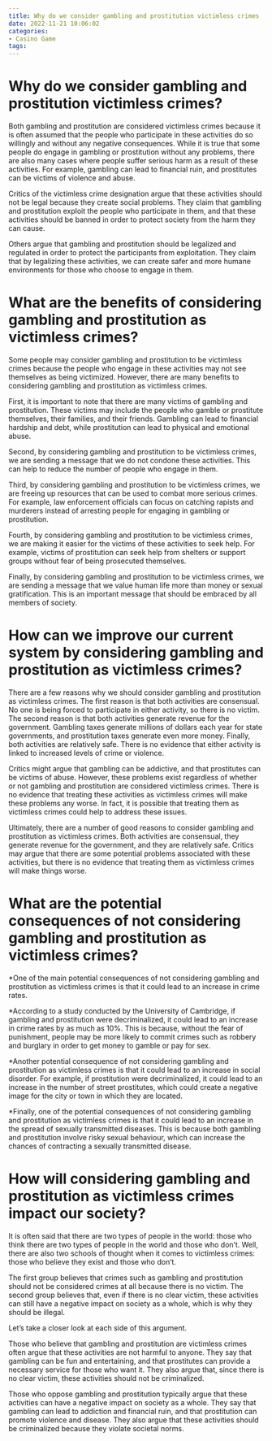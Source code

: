 ```yaml
---
title: Why do we consider gambling and prostitution victimless crimes
date: 2022-11-21 10:06:02
categories:
- Casino Game
tags:
---
```



#  Why do we consider gambling and prostitution victimless crimes?

Both gambling and prostitution are considered victimless crimes because it is often assumed that the people who participate in these activities do so willingly and without any negative consequences. While it is true that some people do engage in gambling or prostitution without any problems, there are also many cases where people suffer serious harm as a result of these activities. For example, gambling can lead to financial ruin, and prostitutes can be victims of violence and abuse.

Critics of the victimless crime designation argue that these activities should not be legal because they create social problems. They claim that gambling and prostitution exploit the people who participate in them, and that these activities should be banned in order to protect society from the harm they can cause.

Others argue that gambling and prostitution should be legalized and regulated in order to protect the participants from exploitation. They claim that by legalizing these activities, we can create safer and more humane environments for those who choose to engage in them.

#  What are the benefits of considering gambling and prostitution as victimless crimes?

Some people may consider gambling and prostitution to be victimless crimes because the people who engage in these activities may not see themselves as being victimized. However, there are many benefits to considering gambling and prostitution as victimless crimes.

First, it is important to note that there are many victims of gambling and prostitution. These victims may include the people who gamble or prostitute themselves, their families, and their friends. Gambling can lead to financial hardship and debt, while prostitution can lead to physical and emotional abuse.

Second, by considering gambling and prostitution to be victimless crimes, we are sending a message that we do not condone these activities. This can help to reduce the number of people who engage in them.

Third, by considering gambling and prostitution to be victimless crimes, we are freeing up resources that can be used to combat more serious crimes. For example, law enforcement officials can focus on catching rapists and murderers instead of arresting people for engaging in gambling or prostitution.

Fourth, by considering gambling and prostitution to be victimless crimes, we are making it easier for the victims of these activities to seek help. For example, victims of prostitution can seek help from shelters or support groups without fear of being prosecuted themselves.

Finally, by considering gambling and prostitution to be victimless crimes, we are sending a message that we value human life more than money or sexual gratification. This is an important message that should be embraced by all members of society.

#  How can we improve our current system by considering gambling and prostitution as victimless crimes?

There are a few reasons why we should consider gambling and prostitution as victimless crimes. The first reason is that both activities are consensual. No one is being forced to participate in either activity, so there is no victim. The second reason is that both activities generate revenue for the government. Gambling taxes generate millions of dollars each year for state governments, and prostitution taxes generate even more money. Finally, both activities are relatively safe. There is no evidence that either activity is linked to increased levels of crime or violence.

Critics might argue that gambling can be addictive, and that prostitutes can be victims of abuse. However, these problems exist regardless of whether or not gambling and prostitution are considered victimless crimes. There is no evidence that treating these activities as victimless crimes will make these problems any worse. In fact, it is possible that treating them as victimless crimes could help to address these issues.

Ultimately, there are a number of good reasons to consider gambling and prostitution as victimless crimes. Both activities are consensual, they generate revenue for the government, and they are relatively safe. Critics may argue that there are some potential problems associated with these activities, but there is no evidence that treating them as victimless crimes will make things worse.

#  What are the potential consequences of not considering gambling and prostitution as victimless crimes?

*One of the main potential consequences of not considering gambling and prostitution as victimless crimes is that it could lead to an increase in crime rates.

*According to a study conducted by the University of Cambridge, if gambling and prostitution were decriminalized, it could lead to an increase in crime rates by as much as 10%. This is because, without the fear of punishment, people may be more likely to commit crimes such as robbery and burglary in order to get money to gamble or pay for sex.

*Another potential consequence of not considering gambling and prostitution as victimless crimes is that it could lead to an increase in social disorder. For example, if prostitution were decriminalized, it could lead to an increase in the number of street prostitutes, which could create a negative image for the city or town in which they are located.

*Finally, one of the potential consequences of not considering gambling and prostitution as victimless crimes is that it could lead to an increase in the spread of sexually transmitted diseases. This is because both gambling and prostitution involve risky sexual behaviour, which can increase the chances of contracting a sexually transmitted disease.

#  How will considering gambling and prostitution as victimless crimes impact our society?

It is often said that there are two types of people in the world: those who think there are two types of people in the world and those who don’t. Well, there are also two schools of thought when it comes to victimless crimes: those who believe they exist and those who don’t.

The first group believes that crimes such as gambling and prostitution should not be considered crimes at all because there is no victim. The second group believes that, even if there is no clear victim, these activities can still have a negative impact on society as a whole, which is why they should be illegal.

Let’s take a closer look at each side of this argument.

Those who believe that gambling and prostitution are victimless crimes often argue that these activities are not harmful to anyone. They say that gambling can be fun and entertaining, and that prostitutes can provide a necessary service for those who want it. They also argue that, since there is no clear victim, these activities should not be criminalized.

Those who oppose gambling and prostitution typically argue that these activities can have a negative impact on society as a whole. They say that gambling can lead to addiction and financial ruin, and that prostitution can promote violence and disease. They also argue that these activities should be criminalized because they violate societal norms.
